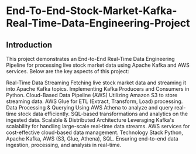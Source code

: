 # End-To-End-Stock-Market-Kafka-Real-Time-Data-Engineering-Project

## Introduction
This project demonstrates an End-to-End Real-Time Data Engineering Pipeline for processing live stock market data using Apache Kafka and AWS services. Below are the key aspects of this project:

Real-Time Data Streaming
Fetching live stock market data and streaming it into Apache Kafka topics.
Implementing Kafka Producers and Consumers in Python.
Cloud-Based Data Pipeline (AWS)
Utilizing Amazon S3 to store streaming data.
AWS Glue for ETL (Extract, Transform, Load) processing.
Data Processing & Querying
Using AWS Athena to analyze and query real-time stock data efficiently.
SQL-based transformations and analytics on the ingested data.
Scalable & Distributed Architecture
Leveraging Kafka's scalability for handling large-scale real-time data streams.
AWS services for cost-effective cloud-based data management.
Technology Stack
Python, Apache Kafka, AWS (S3, Glue, Athena), SQL.
Ensuring end-to-end data ingestion, processing, and analysis in real-time.
